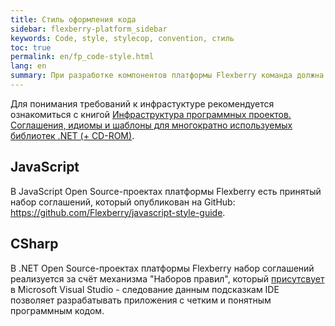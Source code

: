 ```yaml
---
title: Стиль оформления кода
sidebar: flexberry-platform_sidebar
keywords: Code, style, stylecop, convention, стиль
toc: true
permalink: en/fp_code-style.html
lang: en
summary: При разработке компонентов платформы Flexberry команда должна придерживаться единого стиля написания кода
---
```


Для понимания требований к инфрастуктуре рекомендуется ознакомиться с книгой [Инфраструктура программных проектов. Соглашения, идиомы и шаблоны для многократно используемых библиотек .NET (+ CD-ROM)](http://www.ozon.ru/context/detail/id/5588868/).

## JavaScript

В JavaScript Open Source-проектах платформы Flexberry есть принятый набор соглашений, который опубликован на GitHub: <https://github.com/Flexberry/javascript-style-guide>.

## CSharp

В .NET Open Source-проектах платформы Flexberry набор соглашений реализуется за счёт механизма "Наборов правил", который [присутсвует](https://msdn.microsoft.com/ru-ru/library/dd465186.aspx) в Microsoft Visual Studio - следование данным подсказкам IDE позволяет разрабатывать приложения с четким и понятным программным кодом. 
